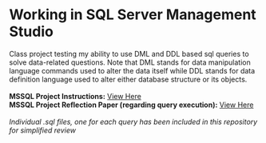 # Working in SQL Server Management Studio
Class project testing my ability to use DML and DDL based sql queries to solve data-related questions. Note that DML stands for data manipulation language commands used to alter the data itself while DDL stands for data definition language used to alter either database structure or its objects. <br><br>
**MSSQL Project Instructions:** [View Here](https://github.com/sebastian-huynh/mssql-queries/blob/15b41114639fee960851aecd5ce274557936fd5e/CIS3050-Project2_Fall_2023.pdf) <br>
**MSSQL Project Reflection Paper (regarding query execution):** [View Here](https://github.com/sebastian-huynh/mssql-queries/blob/e975406830a43b56a1e0a732f711823f9b365756/MSSQL%20Project%20Reflection.pdf) <br><br>
_Individual .sql files, one for each query has been included in this repository for simplified review_
